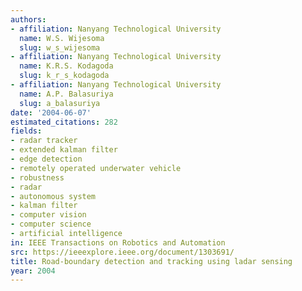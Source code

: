 ```yaml
---
authors:
- affiliation: Nanyang Technological University
  name: W.S. Wijesoma
  slug: w_s_wijesoma
- affiliation: Nanyang Technological University
  name: K.R.S. Kodagoda
  slug: k_r_s_kodagoda
- affiliation: Nanyang Technological University
  name: A.P. Balasuriya
  slug: a_balasuriya
date: '2004-06-07'
estimated_citations: 282
fields:
- radar tracker
- extended kalman filter
- edge detection
- remotely operated underwater vehicle
- robustness
- radar
- autonomous system
- kalman filter
- computer vision
- computer science
- artificial intelligence
in: IEEE Transactions on Robotics and Automation
src: https://ieeexplore.ieee.org/document/1303691/
title: Road-boundary detection and tracking using ladar sensing
year: 2004
---
```


